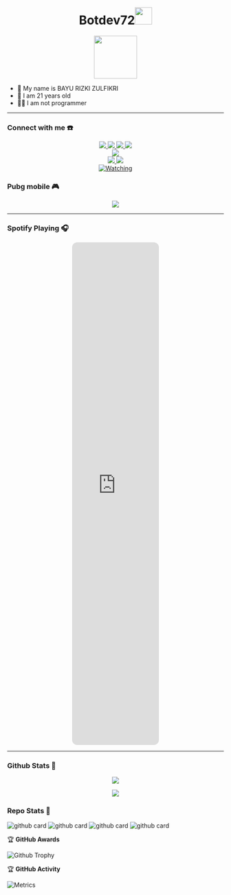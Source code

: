 <h1 align="center">Botdev72<img src="https://user-images.githubusercontent.com/1303154/88677602-1635ba80-d120-11ea-84d8-d263ba5fc3c0.gif" width="40px" alt=""><br></h1>
<p align="center">
  <img src="https://github.com/botdev72/" height=100 />
</p>

<p align="center">

- 👤 My name is BAYU RIZKI ZULFIKRI
- 💌 I am 21 years old 
- 👨‍💻 I am not programmer

</p>

------
### Connect with me ☎️
<p align="center">
  <a href="https://instagram.com/uby_015"><img src="https://img.shields.io/badge/Instagram-E4405F?style=for-the-badge&logo=instagram&logoColor=white"/> 
  <a href="https://wa.me/6281511073726"><img src="https://img.shields.io/badge/WhatsApp-25D366?style=for-the-badge&logo=whatsapp&logoColor=white" />
  <a href="https://www.facebook.com/inurl.007"><img src="https://img.shields.io/badge/Facebook-%234267B2.svg?&style=for-the-badge&logo=facebook&logoColor=white" />
  <a href="https://t.me/ownedbyrain"><img src="https://img.shields.io/badge/Telegram-%230088cc.svg?&style=for-the-badge&logo=telegram&logoColor=white" /> <br>
  <a href="https://youtube.com/c/lasutteamoffice"><img src="https://img.shields.io/badge/YouTube-LASUT TEAM OFFICE-ff0000?style=for-the-badge&logo=youtube&logoColor=ff0000&link=https://youtube.com/c/botdev72" /><br>
  <a name=botdev72&label=VIEWS&style=flat-square&color=orange" />
  <a href="https://github.com/botdev72"><img src="https://img.shields.io/badge/-GitHub-black?style=flat-square&logo=github" /> 
  <a href="https://www.youtube.com/channel/UCI3Y4qWtkZQlhBq5UQhhmew"><img src="https://img.shields.io/youtube/channel/subscribers/UCI3Y4qWtkZQlhBq5UQhhmew?style=social" /> <br>
  <a href="https://komarev.com/ghpvc/?username=botdev72&color=blue&style=flat-square&label=Total+Views"><img title="Watching" src="https://komarev.com/ghpvc/?username=zeeoneofficial&color=green&style=flat-square&label=Profile+View"></a>
</p>

### Pubg mobile 🎮
<p align="center">
  <img src="../2047a1zwq1.gif" />
</p>

------

### Spotify Playing 🎧

<p align="center">
<!----  <a href="https://open.spotify.com/intl-id/track/6Hii26x3qDErVitnGW8QtO?si=dad2f7f5d21d4de4" target="_blank"><img src="https://now-playing-on-spotify.vercel.app/api/spotify" alt="Spotify Now Playing" width="350"/></a>-->
<iframe style="border-radius:12px" src="https://open.spotify.com/embed/playlist/1K2YyMZUaSdj3fSLLXZQTi?utm_source=generator&theme=0" width="40%" height="30%" frameBorder="0" allowfullscreen="" allow="autoplay; clipboard-write; encrypted-media; fullscreen; picture-in-picture" loading="lazy"></iframe>
</p>

------

### Github Stats 🚀

<p align="center"><a href="https://github.com/zeeoneofficial"><img src="https://github-readme-stats.vercel.app/api?username=zeeoneofficial&show_icons=true&theme=radical"></a></p>
<p align="center"><a href="https://github.com/zeeoneofficial"><img src="https://github-readme-stats.vercel.app/api/top-langs/?username=zeeoneofficial&theme=radical&layout=compact"></a></p> 

### Repo Stats 🔭
![github card](https://github-readme-stats.vercel.app/api/pin/?username=cacacr4ck&repo=telethon&theme=dark)
![github card](https://github-readme-stats.vercel.app/api/pin/?username=cacacr4ck&repo=mawing&theme=nightowl)
![github card](https://github-readme-stats.vercel.app/api/pin/?username=cacacr4ck&repo=FallenRobot&theme=dark)
![github card](https://github-readme-stats.vercel.app/api/pin/?username=botdev72&repo=botdev72&theme=nightowl)

<summary>&#127942 <b>GitHub Awards</b>
</summary>

![Github Trophy](https://github-profile-trophy.vercel.app/?username=zeeoneofficial)


<summary>&#127942 <b>GitHub Activity</b>
</summary>

![Metrics](https://metrics.lecoq.io/zeeoneofficial?template=classic&repositories.forks=true&languages=1&languages.colors=github&languages.threshold=0%25&config.timezone=Asia%2FJakarta)

